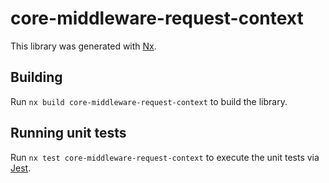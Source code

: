# core-middleware-request-context

This library was generated with [Nx](https://nx.dev).

## Building

Run `nx build core-middleware-request-context` to build the library.

## Running unit tests

Run `nx test core-middleware-request-context` to execute the unit tests via [Jest](https://jestjs.io).
